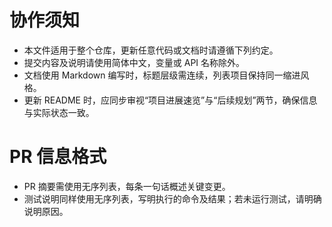 # 协作须知
- 本文件适用于整个仓库，更新任意代码或文档时请遵循下列约定。
- 提交内容及说明请使用简体中文，变量或 API 名称除外。
- 文档使用 Markdown 编写时，标题层级需连续，列表项目保持同一缩进风格。
- 更新 README 时，应同步审视“项目进展速览”与“后续规划”两节，确保信息与实际状态一致。

# PR 信息格式
- PR 摘要需使用无序列表，每条一句话概述关键变更。
- 测试说明同样使用无序列表，写明执行的命令及结果；若未运行测试，请明确说明原因。
